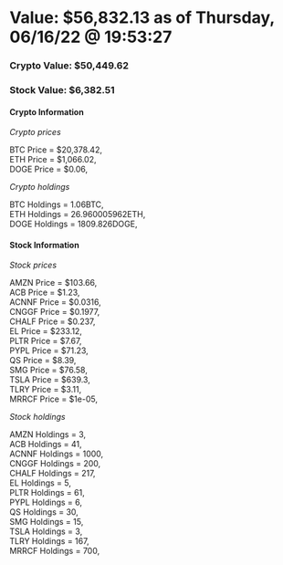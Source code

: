 # Value: $56,832.13 as of Thursday, 06/16/22 @ 19:53:27 

### Crypto Value: $50,449.62

### Stock Value: $6,382.51

#### Crypto Information 
*Crypto prices* 

BTC Price = $20,378.42,  
ETH Price = $1,066.02,  
DOGE Price = $0.06,  


*Crypto holdings* 

BTC Holdings = 1.06BTC,  
ETH Holdings = 26.960005962ETH,  
DOGE Holdings = 1809.826DOGE,  


#### Stock Information 

*Stock prices* 

AMZN Price = $103.66,  
ACB Price = $1.23,  
ACNNF Price = $0.0316,  
CNGGF Price = $0.1977,  
CHALF Price = $0.237,  
EL Price = $233.12,  
PLTR Price = $7.67,  
PYPL Price = $71.23,  
QS Price = $8.39,  
SMG Price = $76.58,  
TSLA Price = $639.3,  
TLRY Price = $3.11,  
MRRCF Price = $1e-05,  


*Stock holdings* 

AMZN Holdings = 3,  
ACB Holdings = 41,  
ACNNF Holdings = 1000,  
CNGGF Holdings = 200,  
CHALF Holdings = 217,  
EL Holdings = 5,  
PLTR Holdings = 61,  
PYPL Holdings = 6,  
QS Holdings = 30,  
SMG Holdings = 15,  
TSLA Holdings = 3,  
TLRY Holdings = 167,  
MRRCF Holdings = 700,  


